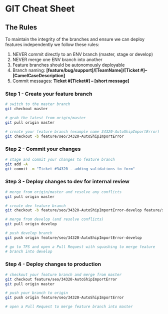 # GIT Cheat Sheet
## The Rules
To maintain the integrity of the branches and ensure we can deploy features independently we follow these rules:
1. NEVER commit directly to an ENV branch (master, stage or develop)
2. NEVER merge one ENV branch into another
3. Feature branches should be autonomously deployable
4. Branch naming: **[feature/bug/support]/[TeamName]/[Ticket #]–[CamelCaseDescription]**
5. Commit messages: **Ticket #[Ticket#] – [short message]**

### Step 1 - Create your feature branch
```bash
# switch to the master branch
git checkout master

# grab the latest from origin/master
git pull origin master

# create your feature branch (example name 34320-AutoShipImportError)
git checkout -b feature/seo/34320-AutoShipImportError
```

### Step 2 - Commit your changes
```bash
# stage and commit your changes to feature branch
git add -A
git commit -m "Ticket #34320 - adding validations to form"
```

### Step 3 - Deploy changes to dev for internal review
```bash
# merge from origin/master and resolve any conflicts
git pull origin master

# create dev feature branch
git checkout -b feature/seo/34320-AutoShipImportError-develop feature/seo/34320-AutoShipImportError

# merge from develop (and resolve conflicts)
git pull origin develop

# push develop branch
git push origin feature/seo/34320-AutoShipImportError-develop

# go to TFS and open a Pull Request with squashing to merge feature
# branch into develop
```

### Step 4 - Deploy changes to production
```bash
# checkout your feature branch and merge from master
git checkout feature/seo/34320-AutoShipImportError
git pull origin master

# push your branch to origin
git push origin feature/seo/34320-AutoShipImportError

# open a Pull Request to merge feature branch into master
```
